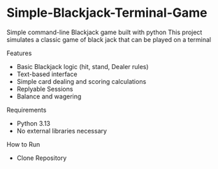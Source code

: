 # Simple-Blackjack-Terminal-Game
Simple command-line Blackjack game built with python
This project simulates a classic game of black jack that can be played on a terminal

Features
- Basic Blackjack logic (hit, stand, Dealer rules)
- Text-based interface
- Simple card dealing and scoring calculations
- Replyable Sessions
- Balance and wagering

Requirements
- Python 3.13
- No external libraries necessary

How to Run
- Clone Repository
